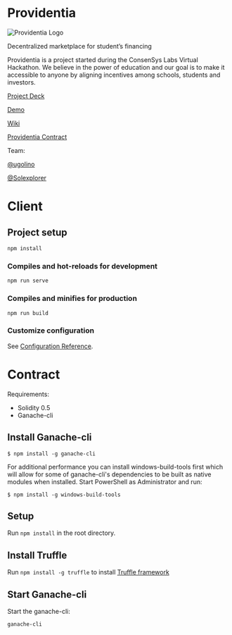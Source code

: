 # Providentia

![Providentia Logo](https://providentia.network/providentia-logo-color.png)

Decentralized marketplace for student’s financing

Providentia is a project started during the ConsenSys Labs Virtual Hackathon. We believe in the power of education and our goal is to make it accessible to anyone by aligning incentives among schools, students and investors. 

[Project Deck](https://docs.google.com/presentation/d/1fpNgI7xpRjkgp3_P1mCDgFF6ZIZ72lnBsix1NoXmHXY/edit?usp=sharing)

[Demo](https://providentia.network)

[Wiki](https://github.com/ugolino/providentia/wiki)

[Providentia Contract](https://ropsten.etherscan.io/address/0xb31e7251465c4ff3428b669d701ca7702b6b4f81)

Team:

[@ugolino](https://github.com/ugolino)

[@Solexplorer](https://github.com/Solexplorer)


# Client

## Project setup
```
npm install
```

### Compiles and hot-reloads for development
```
npm run serve
```

### Compiles and minifies for production
```
npm run build
```


### Customize configuration
See [Configuration Reference](https://cli.vuejs.org/config/).


# Contract

Requirements:
* Solidity 0.5
* Ganache-cli

## Install Ganache-cli

`$ npm install -g ganache-cli`

For additional performance you can install windows-build-tools first which will allow for some of ganache-cli's dependencies to be built as native modules when installed. Start PowerShell as Administrator and run:

`$ npm install -g windows-build-tools`

## Setup
Run `npm install` in the root directory.

## Install Truffle
Run `npm install -g truffle` to install [Truffle framework](http://truffleframework.com/docs/getting_started/installation)

## Start Ganache-cli

Start the ganache-cli:

`ganache-cli `


